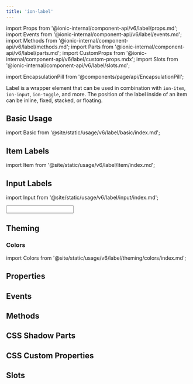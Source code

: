 ```yaml
---
title: 'ion-label'
---
```


import Props from '@ionic-internal/component-api/v6/label/props.md';
import Events from '@ionic-internal/component-api/v6/label/events.md';
import Methods from '@ionic-internal/component-api/v6/label/methods.md';
import Parts from '@ionic-internal/component-api/v6/label/parts.md';
import CustomProps from '@ionic-internal/component-api/v6/label/custom-props.mdx';
import Slots from '@ionic-internal/component-api/v6/label/slots.md';

<head>
  <title>Item Label Color and Properties for Applications | ion-label</title>
  <meta
    name="description"
    content="Label is a wrapper element that can be used in combination with other Ionic components. Easily design item label colors and other properties with ion-label."
  />
</head>

import EncapsulationPill from '@components/page/api/EncapsulationPill';

<EncapsulationPill type="scoped" />

Label is a wrapper element that can be used in combination with `ion-item`, `ion-input`, `ion-toggle`, and more. The position of the label inside of an item can be inline, fixed, stacked, or floating.

## Basic Usage

import Basic from '@site/static/usage/v6/label/basic/index.md';

<Basic />

## Item Labels

import Item from '@site/static/usage/v6/label/item/index.md';

<Item />

## Input Labels

import Input from '@site/static/usage/v6/label/input/index.md';

<Input />

## Theming

### Colors

import Colors from '@site/static/usage/v6/label/theming/colors/index.md';

<Colors />

## Properties

<Props />

## Events

<Events />

## Methods

<Methods />

## CSS Shadow Parts

<Parts />

## CSS Custom Properties

<CustomProps />

## Slots

<Slots />
